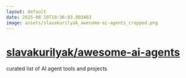 ```yaml
---
layout: default
date: 2025-08-10T19:36:03.803483
image: assets/slavakurilyak_awesome-ai-agents_cropped.png
---
```


# [slavakurilyak/awesome-ai-agents](https://github.com/slavakurilyak/awesome-ai-agents)

curated list of AI agent tools and projects

